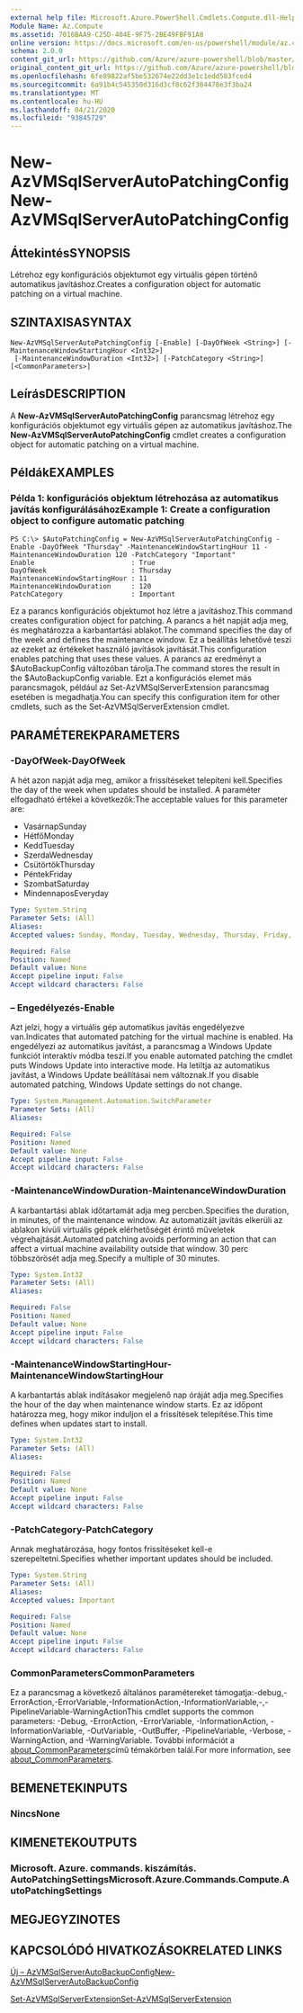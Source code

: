 ```yaml
---
external help file: Microsoft.Azure.PowerShell.Cmdlets.Compute.dll-Help.xml
Module Name: Az.Compute
ms.assetid: 7016BAA9-C25D-404E-9F75-2BE49FBF91A8
online version: https://docs.microsoft.com/en-us/powershell/module/az.compute/new-azvmsqlserverautopatchingconfig
schema: 2.0.0
content_git_url: https://github.com/Azure/azure-powershell/blob/master/src/Compute/Compute/help/New-AzVMSqlServerAutoPatchingConfig.md
original_content_git_url: https://github.com/Azure/azure-powershell/blob/master/src/Compute/Compute/help/New-AzVMSqlServerAutoPatchingConfig.md
ms.openlocfilehash: 6fe89822af5be532674e22dd3e1c1edd583fced4
ms.sourcegitcommit: 6a91b4c545350d316d3cf8c62f384478e3f3ba24
ms.translationtype: MT
ms.contentlocale: hu-HU
ms.lasthandoff: 04/21/2020
ms.locfileid: "93845729"
---
```

# <span data-ttu-id="724e0-101">New-AzVMSqlServerAutoPatchingConfig</span><span class="sxs-lookup"><span data-stu-id="724e0-101">New-AzVMSqlServerAutoPatchingConfig</span></span>

## <span data-ttu-id="724e0-102">Áttekintés</span><span class="sxs-lookup"><span data-stu-id="724e0-102">SYNOPSIS</span></span>
<span data-ttu-id="724e0-103">Létrehoz egy konfigurációs objektumot egy virtuális gépen történő automatikus javításhoz.</span><span class="sxs-lookup"><span data-stu-id="724e0-103">Creates a configuration object for automatic patching on a virtual machine.</span></span>

## <span data-ttu-id="724e0-104">SZINTAXISA</span><span class="sxs-lookup"><span data-stu-id="724e0-104">SYNTAX</span></span>

```
New-AzVMSqlServerAutoPatchingConfig [-Enable] [-DayOfWeek <String>] [-MaintenanceWindowStartingHour <Int32>]
 [-MaintenanceWindowDuration <Int32>] [-PatchCategory <String>] [<CommonParameters>]
```

## <span data-ttu-id="724e0-105">Leírás</span><span class="sxs-lookup"><span data-stu-id="724e0-105">DESCRIPTION</span></span>
<span data-ttu-id="724e0-106">A **New-AzVMSqlServerAutoPatchingConfig** parancsmag létrehoz egy konfigurációs objektumot egy virtuális gépen az automatikus javításhoz.</span><span class="sxs-lookup"><span data-stu-id="724e0-106">The **New-AzVMSqlServerAutoPatchingConfig** cmdlet creates a configuration object for automatic patching on a virtual machine.</span></span>

## <span data-ttu-id="724e0-107">Példák</span><span class="sxs-lookup"><span data-stu-id="724e0-107">EXAMPLES</span></span>

### <span data-ttu-id="724e0-108">Példa 1: konfigurációs objektum létrehozása az automatikus javítás konfigurálásához</span><span class="sxs-lookup"><span data-stu-id="724e0-108">Example 1: Create a configuration object to configure automatic patching</span></span>
```
PS C:\> $AutoPatchingConfig = New-AzVMSqlServerAutoPatchingConfig -Enable -DayOfWeek "Thursday" -MaintenanceWindowStartingHour 11 -MaintenanceWindowDuration 120 -PatchCategory "Important"
Enable                        : True
DayOfWeek                     : Thursday
MaintenanceWindowStartingHour : 11
MaintenanceWindowDuration     : 120
PatchCategory                 : Important
```

<span data-ttu-id="724e0-109">Ez a parancs konfigurációs objektumot hoz létre a javításhoz.</span><span class="sxs-lookup"><span data-stu-id="724e0-109">This command creates configuration object for patching.</span></span>
<span data-ttu-id="724e0-110">A parancs a hét napját adja meg, és meghatározza a karbantartási ablakot.</span><span class="sxs-lookup"><span data-stu-id="724e0-110">The command specifies the day of the week and defines the maintenance window.</span></span>
<span data-ttu-id="724e0-111">Ez a beállítás lehetővé teszi az ezeket az értékeket használó javítások javítását.</span><span class="sxs-lookup"><span data-stu-id="724e0-111">This configuration enables patching that uses these values.</span></span>
<span data-ttu-id="724e0-112">A parancs az eredményt a $AutoBackupConfig változóban tárolja.</span><span class="sxs-lookup"><span data-stu-id="724e0-112">The command stores the result in the $AutoBackupConfig variable.</span></span>
<span data-ttu-id="724e0-113">Ezt a konfigurációs elemet más parancsmagok, például az Set-AzVMSqlServerExtension parancsmag esetében is megadhatja.</span><span class="sxs-lookup"><span data-stu-id="724e0-113">You can specify this configuration item for other cmdlets, such as the Set-AzVMSqlServerExtension cmdlet.</span></span>

## <span data-ttu-id="724e0-114">PARAMÉTEREK</span><span class="sxs-lookup"><span data-stu-id="724e0-114">PARAMETERS</span></span>

### <span data-ttu-id="724e0-115">-DayOfWeek</span><span class="sxs-lookup"><span data-stu-id="724e0-115">-DayOfWeek</span></span>
<span data-ttu-id="724e0-116">A hét azon napját adja meg, amikor a frissítéseket telepíteni kell.</span><span class="sxs-lookup"><span data-stu-id="724e0-116">Specifies the day of the week when updates should be installed.</span></span>
<span data-ttu-id="724e0-117">A paraméter elfogadható értékei a következők:</span><span class="sxs-lookup"><span data-stu-id="724e0-117">The acceptable values for this parameter are:</span></span>
- <span data-ttu-id="724e0-118">Vasárnap</span><span class="sxs-lookup"><span data-stu-id="724e0-118">Sunday</span></span>
- <span data-ttu-id="724e0-119">Hétfő</span><span class="sxs-lookup"><span data-stu-id="724e0-119">Monday</span></span>
- <span data-ttu-id="724e0-120">Kedd</span><span class="sxs-lookup"><span data-stu-id="724e0-120">Tuesday</span></span>
- <span data-ttu-id="724e0-121">Szerda</span><span class="sxs-lookup"><span data-stu-id="724e0-121">Wednesday</span></span>
- <span data-ttu-id="724e0-122">Csütörtök</span><span class="sxs-lookup"><span data-stu-id="724e0-122">Thursday</span></span>
- <span data-ttu-id="724e0-123">Péntek</span><span class="sxs-lookup"><span data-stu-id="724e0-123">Friday</span></span>
- <span data-ttu-id="724e0-124">Szombat</span><span class="sxs-lookup"><span data-stu-id="724e0-124">Saturday</span></span>
- <span data-ttu-id="724e0-125">Mindennapos</span><span class="sxs-lookup"><span data-stu-id="724e0-125">Everyday</span></span>

```yaml
Type: System.String
Parameter Sets: (All)
Aliases:
Accepted values: Sunday, Monday, Tuesday, Wednesday, Thursday, Friday, Saturday, Everyday

Required: False
Position: Named
Default value: None
Accept pipeline input: False
Accept wildcard characters: False
```

### <span data-ttu-id="724e0-126">– Engedélyezés</span><span class="sxs-lookup"><span data-stu-id="724e0-126">-Enable</span></span>
<span data-ttu-id="724e0-127">Azt jelzi, hogy a virtuális gép automatikus javítás engedélyezve van.</span><span class="sxs-lookup"><span data-stu-id="724e0-127">Indicates that automated patching for the virtual machine is enabled.</span></span>
<span data-ttu-id="724e0-128">Ha engedélyezi az automatikus javítást, a parancsmag a Windows Update funkciót interaktív módba teszi.</span><span class="sxs-lookup"><span data-stu-id="724e0-128">If you enable automated patching the cmdlet puts Windows Update into interactive mode.</span></span>
<span data-ttu-id="724e0-129">Ha letiltja az automatikus javítást, a Windows Update beállításai nem változnak.</span><span class="sxs-lookup"><span data-stu-id="724e0-129">If you disable automated patching, Windows Update settings do not change.</span></span>

```yaml
Type: System.Management.Automation.SwitchParameter
Parameter Sets: (All)
Aliases:

Required: False
Position: Named
Default value: None
Accept pipeline input: False
Accept wildcard characters: False
```

### <span data-ttu-id="724e0-130">-MaintenanceWindowDuration</span><span class="sxs-lookup"><span data-stu-id="724e0-130">-MaintenanceWindowDuration</span></span>
<span data-ttu-id="724e0-131">A karbantartási ablak időtartamát adja meg percben.</span><span class="sxs-lookup"><span data-stu-id="724e0-131">Specifies the duration, in minutes, of the maintenance window.</span></span>
<span data-ttu-id="724e0-132">Az automatizált javítás elkerüli az ablakon kívüli virtuális gépek elérhetőségét érintő műveletek végrehajtását.</span><span class="sxs-lookup"><span data-stu-id="724e0-132">Automated patching avoids performing an action that can affect a virtual machine availability outside that window.</span></span>
<span data-ttu-id="724e0-133">30 perc többszörösét adja meg.</span><span class="sxs-lookup"><span data-stu-id="724e0-133">Specify a multiple of 30 minutes.</span></span>

```yaml
Type: System.Int32
Parameter Sets: (All)
Aliases:

Required: False
Position: Named
Default value: None
Accept pipeline input: False
Accept wildcard characters: False
```

### <span data-ttu-id="724e0-134">-MaintenanceWindowStartingHour</span><span class="sxs-lookup"><span data-stu-id="724e0-134">-MaintenanceWindowStartingHour</span></span>
<span data-ttu-id="724e0-135">A karbantartás ablak indításakor megjelenő nap óráját adja meg.</span><span class="sxs-lookup"><span data-stu-id="724e0-135">Specifies the hour of the day when maintenance window starts.</span></span>
<span data-ttu-id="724e0-136">Ez az időpont határozza meg, hogy mikor induljon el a frissítések telepítése.</span><span class="sxs-lookup"><span data-stu-id="724e0-136">This time defines when updates start to install.</span></span>

```yaml
Type: System.Int32
Parameter Sets: (All)
Aliases:

Required: False
Position: Named
Default value: None
Accept pipeline input: False
Accept wildcard characters: False
```

### <span data-ttu-id="724e0-137">-PatchCategory</span><span class="sxs-lookup"><span data-stu-id="724e0-137">-PatchCategory</span></span>
<span data-ttu-id="724e0-138">Annak meghatározása, hogy fontos frissítéseket kell-e szerepeltetni.</span><span class="sxs-lookup"><span data-stu-id="724e0-138">Specifies whether important updates should be included.</span></span>

```yaml
Type: System.String
Parameter Sets: (All)
Aliases:
Accepted values: Important

Required: False
Position: Named
Default value: None
Accept pipeline input: False
Accept wildcard characters: False
```

### <span data-ttu-id="724e0-139">CommonParameters</span><span class="sxs-lookup"><span data-stu-id="724e0-139">CommonParameters</span></span>
<span data-ttu-id="724e0-140">Ez a parancsmag a következő általános paramétereket támogatja:-debug,-ErrorAction,-ErrorVariable,-InformationAction,-InformationVariable,-,-PipelineVariable-WarningAction</span><span class="sxs-lookup"><span data-stu-id="724e0-140">This cmdlet supports the common parameters: -Debug, -ErrorAction, -ErrorVariable, -InformationAction, -InformationVariable, -OutVariable, -OutBuffer, -PipelineVariable, -Verbose, -WarningAction, and -WarningVariable.</span></span> <span data-ttu-id="724e0-141">További információt a [about_CommonParameters](http://go.microsoft.com/fwlink/?LinkID=113216)című témakörben talál.</span><span class="sxs-lookup"><span data-stu-id="724e0-141">For more information, see [about_CommonParameters](http://go.microsoft.com/fwlink/?LinkID=113216).</span></span>

## <span data-ttu-id="724e0-142">BEMENETEK</span><span class="sxs-lookup"><span data-stu-id="724e0-142">INPUTS</span></span>

### <span data-ttu-id="724e0-143">Nincs</span><span class="sxs-lookup"><span data-stu-id="724e0-143">None</span></span>

## <span data-ttu-id="724e0-144">KIMENETEK</span><span class="sxs-lookup"><span data-stu-id="724e0-144">OUTPUTS</span></span>

### <span data-ttu-id="724e0-145">Microsoft. Azure. commands. kiszámítás. AutoPatchingSettings</span><span class="sxs-lookup"><span data-stu-id="724e0-145">Microsoft.Azure.Commands.Compute.AutoPatchingSettings</span></span>

## <span data-ttu-id="724e0-146">MEGJEGYZI</span><span class="sxs-lookup"><span data-stu-id="724e0-146">NOTES</span></span>

## <span data-ttu-id="724e0-147">KAPCSOLÓDÓ HIVATKOZÁSOK</span><span class="sxs-lookup"><span data-stu-id="724e0-147">RELATED LINKS</span></span>

[<span data-ttu-id="724e0-148">Új – AzVMSqlServerAutoBackupConfig</span><span class="sxs-lookup"><span data-stu-id="724e0-148">New-AzVMSqlServerAutoBackupConfig</span></span>](./New-AzVMSqlServerAutoBackupConfig.md)

[<span data-ttu-id="724e0-149">Set-AzVMSqlServerExtension</span><span class="sxs-lookup"><span data-stu-id="724e0-149">Set-AzVMSqlServerExtension</span></span>](./Set-AzVMSqlServerExtension.md)


